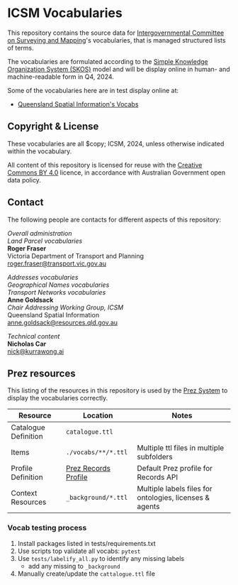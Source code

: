 # ICSM Vocabularies

This repository contains the source data for [Intergovernmental Committee on Surveying and Mapping](https://icsm.gov.au/)'s vocabularies, that is managed structured lists of terms.

The vocabularies are formulated according to the [Simple Knowledge Organization System (SKOS)](https://www.w3.org/TR/skos-reference/) model and will be display online in human- and machine-readable form in Q4, 2024.

Some of the vocabularies here are in test display online at:

* [Queensland Spatial Information's Vocabs](https://vocabs.gsq.digital/v#qsi-vocabs)

## Copyright & License

These vocabularies are all $copy; ICSM, 2024, unless otherwise indicated within the vocabulary.

All content of this repository is licensed for reuse with the [Creative Commons BY 4.0](https://creativecommons.org/licenses/by/4.0/) licence, in accordance with Australian Government open data policy.


## Contact

The following people are contacts for different aspects of this repository:

_Overall administration_  
_Land Parcel vocabularies_    
**Roger Fraser**  
Victoria Department of Transport and Planning  
<roger.fraser@transport.vic.gov.au>

_Addresses vocabularies_  
_Geographical Names vocabularies_  
_Transport Networks vocabularies_  
**Anne Goldsack**  
_Chair Addressing Working Group, ICSM_  
Queensland Spatial Information  
<anne.goldsack@resources.qld.gov.au>  


_Technical content_  
**Nicholas Car**  
<nick@kurrawong.ai>


## Prez resources

This listing of the resources in this repository is used by the [Prez System](https://kurrawong.ai/products/prez/) to display the vocabularies correctly.


| Resource             | Location                                                                                                              | Notes                                                   |
|----------------------|-----------------------------------------------------------------------------------------------------------------------|---------------------------------------------------------|
| Catalogue Definition | `catalogue.ttl`                                                                                                       |                                                         |
| Items                | `./vocabs/**/*.ttl`                                                                                                   | Multiple ttl files in multiple subfolders               |
| Profile Definition   | [Prez Records Profile](https://github.com/RDFLib/prez/blob/main/prez/reference_data/profiles/ogc_records_profile.ttl) | Default Prez profile for Records API                    |
| Context Resources    | `_background/*.ttl`                                                                                                   | Multiple labels files for ontologies, licenses & agents |

### Vocab testing process

1. Install packages listed in tests/requirements.txt
2. Use scripts top validate all vocabs: `pytest`
3. Use `tests/labelify_all.py` to identify any missing labels
    * add any missing to `_background`
4. Manually create/update the `cattalogue.ttl` file
